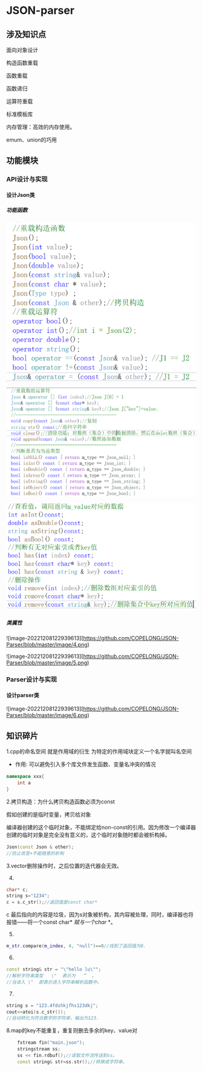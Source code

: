 # JSON-parser

## 涉及知识点

面向对象设计

构造函数重载

函数重载

函数递归

运算符重载

标准模板库

内存管理：高效的内存使用。

emum、union的巧用

## 功能模块

### API设计与实现

#### 设计Json类

##### 功能函数

![image-20221208122642388](https://github.com/COPELONG/JSON-Parser/blob/master/image/1.png)

![image-20221208122939613](https://github.com/COPELONG/JSON-Parser/blob/master/image/2.png)

![image-20221208123250134](https://github.com/COPELONG/JSON-Parser/blob/master/image/3.png)

##### 类属性

![image-20221208122939613][https://github.com/COPELONG/JSON-Parser/blob/master/image/4.png)

![image-20221208122939613][https://github.com/COPELONG/JSON-Parser/blob/master/image/5.png)

### Parser设计与实现

#### 设计parser类

![image-20221208122939613][https://github.com/COPELONG/JSON-Parser/blob/master/image/6.png)

## 知识碎片

1.cpp的命名空间 就是作用域的衍生 为特定的作用域块定义一个名字就叫名空间

- 作用: 可以避免引入多个库文件发生函数、变量名冲突的情况

```cpp
namespace xxx{
	int a
}
```

2.拷贝构造：为什么拷贝构造函数必须为const

  假如创建的是临时变量，拷贝给对象

  编译器创建的这个临时对象，不能绑定给non-const的引用。因为修改一个编译器创建的临时对象是完全没有意义的，这个临时对象随时都会被析构掉。

```c++
Json(const Json & other);
//防止改变+不能随意的析构
```

3.vector删除操作时，之后位置的迭代器会无效。

4.

```c++
char* c; 
string s="1234"; 
c = s.c_str();//返回值是const char*
```

c 最后指向的内容是垃圾，因为s对象被析构，其内容被处理，同时，编译器也将报错——将一个const char* *赋与一个char* *。

5.

```c++
m_str.compare(m_index, 4, "null")==0//找到了返回值为0.
```

6.

```c++
const string& str = "\"hello lu\"";
//解析字符串类型   \"  表示为   “  。
//当读入 \"  即表示进入字符串解析函数中。
```

7.

```c++
string s = "123.4fdshkjfhs123dkj";
cout<<atoi(s.c_str());
//自动转化为符合数字的字符串，输出为123.
```

8.map的key不能重复，重复则删去多余的key、value对

```c++
	fstream fin("main.json");
	stringstream ss;
	ss << fin.rdbuf();//读取文件流传送到ss。
	const string& str=ss.str();//转换成字符串。
```





